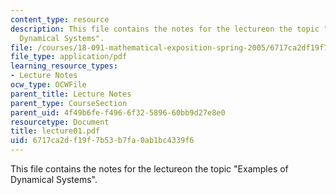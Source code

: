 ```yaml
---
content_type: resource
description: This file contains the notes for the lectureon the topic "Examples of
  Dynamical Systems".
file: /courses/18-091-mathematical-exposition-spring-2005/6717ca2df19f7b53b7fa0ab1bc4339f6_lecture01.pdf
file_type: application/pdf
learning_resource_types:
- Lecture Notes
ocw_type: OCWFile
parent_title: Lecture Notes
parent_type: CourseSection
parent_uid: 4f49b6fe-f496-6f32-5896-60bb9d27e8e0
resourcetype: Document
title: lecture01.pdf
uid: 6717ca2d-f19f-7b53-b7fa-0ab1bc4339f6
---
```

This file contains the notes for the lectureon the topic "Examples of Dynamical Systems".

